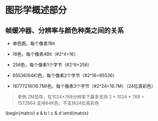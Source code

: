 #  图形学概述部分
## 帧缓冲器、分辨率与颜色种类之间的关系
- 单色图，每个像素1Bit

- 16色，每个像素4Bit（#2^4=16）

- 256色，每个像素1个字节（#2^8=256）

- 65536(64K)色，每个像素2个字节（#2^16=65536）

- 16777216(16.7M)色，每个像素3个字节（#2^24=16.7M）（24位真彩色）

> 举例
> 2M显存，在1024*768分辨率下最多支持
> 2 * 1024 * 768 =‭ 1572864‬
> 支持64K色，不支持24位真彩色

\begin{matrix}
   a & b \\
   c & d
\end{matrix}
